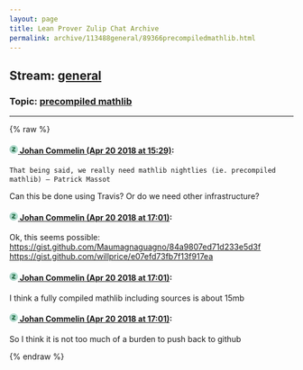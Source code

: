 ```yaml
---
layout: page
title: Lean Prover Zulip Chat Archive 
permalink: archive/113488general/89366precompiledmathlib.html
---
```


## Stream: [general](index.html)
### Topic: [precompiled mathlib](89366precompiledmathlib.html)

---


{% raw %}
#### [![Click to go to Zulip](../../assets/img/zulip2.png) Johan Commelin (Apr 20 2018 at 15:29)](https://leanprover.zulipchat.com/#narrow/stream/113488-general/topic/precompiled%20mathlib/near/125449071):
```quote
That being said, we really need mathlib nightlies (ie. precompiled mathlib) — Patrick Massot
```
Can this be done using Travis? Or do we need other infrastructure?

#### [![Click to go to Zulip](../../assets/img/zulip2.png) Johan Commelin (Apr 20 2018 at 17:01)](https://leanprover.zulipchat.com/#narrow/stream/113488-general/topic/precompiled%20mathlib/near/125452560):
Ok, this seems possible:
https://gist.github.com/Maumagnaguagno/84a9807ed71d233e5d3f
https://gist.github.com/willprice/e07efd73fb7f13f917ea

#### [![Click to go to Zulip](../../assets/img/zulip2.png) Johan Commelin (Apr 20 2018 at 17:01)](https://leanprover.zulipchat.com/#narrow/stream/113488-general/topic/precompiled%20mathlib/near/125452567):
I think a fully compiled mathlib including sources is about 15mb

#### [![Click to go to Zulip](../../assets/img/zulip2.png) Johan Commelin (Apr 20 2018 at 17:01)](https://leanprover.zulipchat.com/#narrow/stream/113488-general/topic/precompiled%20mathlib/near/125452572):
So I think it is not too much of a burden to push back to github


{% endraw %}
